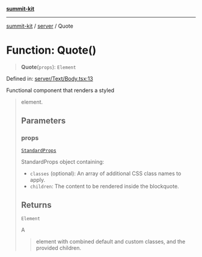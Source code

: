 [**summit-kit**](../../README.md)

***

[summit-kit](../../modules.md) / [server](../README.md) / Quote

# Function: Quote()

> **Quote**(`props`): `Element`

Defined in: [server/Text/Body.tsx:13](https://github.com/andrewgremlich/summit-kit/blob/6510209d1f3a585ae8e4aa4d09fa74fadb5e8a6f/src/react/server/Text/Body.tsx#L13)

Functional component that renders a styled <blockquote> element.

## Parameters

### props

[`StandardProps`](../type-aliases/StandardProps.md)

StandardProps object containing:
  - `classes` (optional): An array of additional CSS class names to apply.
  - `children`: The content to be rendered inside the blockquote.

## Returns

`Element`

A <blockquote> element with combined default and custom classes, and the provided children.
